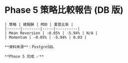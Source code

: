 # Phase 5 策略比較報告 (DB 版)
    | 策略 | 總報酬 | MDD | 夏普比率 |
    |------|--------|-----|----------|
    | Mean Reversion | -0.05% | -5.94% | N/A |
    | Momentum | -0.05% | -5.94% | 0.03 |

    **資料來源**：PostgreSQL

    **Phase 5 完成 ✅**